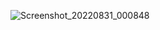 
![Screenshot_20220831_000848](https://user-images.githubusercontent.com/91609886/187473894-bbac7ee9-0ac0-4d98-8bda-25eef7e9b1c5.png)
